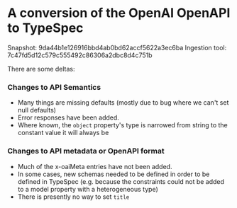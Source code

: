 # A conversion of the OpenAI OpenAPI to TypeSpec

Snapshot: 9da44b1e126916bbd4ab0bd62accf5622a3ec6ba
Ingestion tool: 7c47fd5d12c579c555492c86306a2dbc8d4c751b

There are some deltas:

### Changes to API Semantics

- Many things are missing defaults (mostly due to bug where we can't set null defaults)
- Error responses have been added.
- Where known, the `object` property's type is narrowed from string to the constant value it will always be

### Changes to API metadata or OpenAPI format

- Much of the x-oaiMeta entries have not been added.
- In some cases, new schemas needed to be defined in order to be defined in TypeSpec (e.g. because the constraints could not be added to a model property with a heterogeneous type)
- There is presently no way to set `title`
